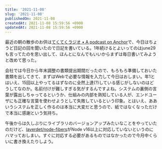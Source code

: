 ```yaml
---
title: '2021-11-08'
slug: '2021-11-08'
publishedOn: 2021-11-08
createdAt: 2021-11-08 15:59:56 +0900
updatedAt: 2021-11-08 15:59:56 +0900
---
```

最近の朝の散歩のお供は[てくてくラジオ • A podcast on Anchor](https://anchor.fm/tektek-radio)で、今日はちょうど日記の回を聞いたので日記を書いている。1年続けるとよいってのはjune29も言ってたのを思い出して、ほんとになんでもいいからまずは毎日書いてみようと改めて思った。

会社では今日から年末調整の書類提出期間だったので、もろもろ準備しておいた書類を出してきて、まずはWebで必要な情報を入力して今日はおしまい。年1とはいえ、15回以上やってるはずなのに全然上達(?)している感じがしないのはどうしてなのか。名前付けが難しすぎる気がするんですよね。システムの裏側の言葉が露出しちゃってるというか、仕組みの内部を熟知している人が、エンドユーザにも正確な言葉を使わせようとして失敗しているという印象。とはいえ、ああいうシステムを正しく作るのは本当に大変だと思うので、紙ではなくなっただけで本当に感謝という気持ち。

午後からは久しぶりにライブラリのバージョンアップみたいなことをやっていたのだけど、[laverdet/node-fibers](https://github.com/laverdet/node-fibers)がNode v16以上に対応していないというのにハマっておしまい。すぐに対応する必要があるものではなかったので今月中くらいに書き換えたりしよう。
